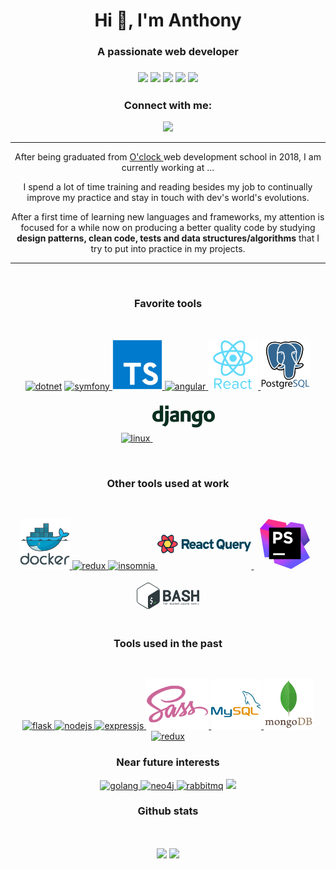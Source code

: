 <h1 align="center">Hi 👋, I'm Anthony</h1>
<h3 align="center">A passionate web developer</h3>

<h3 align="center">
<img src="https://img.shields.io/badge/-CSharp-purple?style=flat&logo=c%23"/>
<img src="https://img.shields.io/badge/-PHP-blue?style=flat&logo=php"/>

<img src="https://img.shields.io/badge/-Typescript-lightgrey?style=flat&logo=typescript"/>
<img src="https://img.shields.io/badge/-Javascript-orange?style=flat&logo=javascript">
<img src="https://img.shields.io/badge/-Python-green?style=flat&logo=python"/>
</h3>

<h3 align="center">Connect with me:</h3>
<p align="center">
<a href="https://linkedin.com/in/anthony-paulin"><img src="https://img.shields.io/badge/-LinkedIn-blue?logo=linkedin&style=for-the-badge"/></a>
</p>

---

<p align="center">
After being graduated from <a href="https://oclock.io" target="_blank" rel="noopener noreferrer"> O'clock </a> web development school in 2018, I am currently working at  ...</p>
<p align="center">
I spend a lot of time training and reading besides my job to continually improve my practice and stay in touch with dev's world's evolutions.
</p>
<p align="center">
After a first time of learning new languages and frameworks, my attention is focused for a while now on producing a better quality code by studying <strong>design patterns, clean code, tests and data structures/algorithms</strong> that I try to put into practice in my projects.

</p>

---

<br/>
<h3 align="center" id="tools"><b> Favorite tools</b></h3>
<br/>
<p align="center">
<a href="https://dotnet.microsoft.com/en-us/apps/aspnet" target="_blank" rel="noreferrer"> <img src="https://www.vectorlogo.zone/logos/dotnet/dotnet-official.svg" alt="dotnet" width="80" height="80"/></a>
<a href="https://symfony.com" target="_blank" rel="noreferrer"> <img src="https://symfony.com/logos/symfony_black_03.svg" alt="symfony" width="80" height="80"/> </a>  <a href="https://www.typescriptlang.org/" target="_blank" rel="noreferrer"> <img src="https://raw.githubusercontent.com/devicons/devicon/master/icons/typescript/typescript-original.svg" alt="typescript" width="80" height="80"/> </a>
  <a href="https://angular.dev/" target="_blank" rel="noreferrer"> <img src="https://www.vectorlogo.zone/logos/angular/angular-ar21.svg" alt="angular" width="80" height="80"/> </a>
  <a href="https://reactjs.org/" target="_blank" rel="noreferrer"> <img src="https://raw.githubusercontent.com/devicons/devicon/master/icons/react/react-original-wordmark.svg" alt="react" width="80" height="80"/> </a> <a href="https://www.postgresql.org" target="_blank" rel="noreferrer"> <img src="https://raw.githubusercontent.com/devicons/devicon/master/icons/postgresql/postgresql-original-wordmark.svg" alt="postgresql" width="80" height="80"/> </a> <a href="https://www.linux.org/" target="_blank" rel="noreferrer"> <img src="https://www.vectorlogo.zone/logos/linux/linux-ar21.svg" alt="linux" width="100" height="80"/> </a>
  <a href="" target="_blank" rel="noreferrer"> <svg xmlns="http://www.w3.org/2000/svg" width="100" height="80" viewBox="0 0 512 179"><path fill="#092E20" d="M386.892 41.423c12.001 0 23.093 1.271 36.548 3.998l-9.588 20.198c-7.455-1.455-.597-.195-6.23-.74v2.91l.362 11.816l.18 15.274c.182 3.817.182 7.636.365 11.454v7.637c0 24.001-2 35.273-8 44.545c-8.727 13.638-23.819 20.365-45.273 20.365c-10.91 0-20.363-1.636-30.183-5.455v-25.818h.002c9.82 5.09 19.637 7.453 30 7.453c18.363 0 26.182-7.453 26.182-25.273v-.545c-5.454 2.726-10.91 3.818-18.181 3.818c-24.546 0-40.185-16.182-40.185-41.818c0-31.821 23.093-49.82 64-49.82ZM132.91 43.24v64.909c0 22.365-1.637 33.091-6.545 42.365c-4.547 8.91-10.548 14.545-22.91 20.728l-26.001-12.364c12.364-5.818 18.363-10.907 22.181-18.729c4.001-8 5.275-17.273 5.275-41.636V43.241h28Zm333.998-2.364c28 0 45.092 17.638 45.092 46.183c0 29.275-17.817 47.638-46.183 47.638c-28.002 0-45.275-17.637-45.275-46c.002-29.458 17.821-47.82 46.366-47.82Zm-279.993.365c14.364 0 23.818 3.817 28 11.272c2.363 4.182 3.09 9.636 3.09 21.274v56.908c-12.547 1.818-28.364 3.092-40 3.092c-23.454 0-34.002-8.185-34.002-26.365c0-19.638 14-28.728 48.366-31.638v-6.182c0-5.09-2.545-6.907-9.637-6.907c-10.363 0-22 2.908-32.91 8.546V49.604c12.366-5.816 24.183-8.362 37.093-8.362ZM88.365 0v129.607c-14.363 2.727-24.91 3.818-36.363 3.818C17.818 133.425 0 117.97 0 88.333c0-28.546 18.91-47.09 48.183-47.09c4.545 0 8 .362 12.182 1.453V0h28Zm187.278 41.242c14.364 0 24.728 3.272 30.912 9.636c5.818 5.999 7.635 12.544 7.635 26.546v54.909h-28.001V78.515c0-10.727-3.636-14.729-13.636-14.729c-3.818 0-7.272.364-12.91 2v66.547h-28V47.604c16.545-4.363 30.181-6.362 44-6.362Zm-82.001 52.909c-18.547 1.818-24.547 4.728-24.547 12c0 5.454 3.456 8 11.092 8c4.182 0 8-.363 13.455-1.272V94.151Zm272.904-30.728c-11.093 0-17.459 8.91-17.459 24.363c.002 15.456 6.366 24.365 17.273 24.365c10.73 0 17.094-8.91 17.094-24.365c0-15.272-6.183-24.363-16.908-24.363Zm-415.635.363c-14.182 0-22.365 8.728-22.365 24c0 14.91 7.82 23.092 22.183 23.092c3.09 0 5.636-.182 9.636-.726V65.24c-3.273-1.09-6-1.454-9.454-1.454Zm310.71 4.18c-6.725 3.82-10.182 10.73-10.182 20.547c0 14.002 6.911 22.001 19.274 22.001c3.818 0 6.91-.728 10.545-1.818v-9.635c0-3.273-.18-6.911-.18-10.728l-.181-12.909l-.183-9.273v-2.183h-2.91c-5.453-.182-11.817 1.272-16.182 3.999ZM132.91.15v28.728h-28V.149h28Z"/></svg> </a>

</p>
<br/>
<h3 align="center"><b>Other tools used at work</b></h3>
<br/>
<p align="center">
 <a href="https://www.docker.com/" target="_blank" rel="noreferrer"> <img src="https://raw.githubusercontent.com/devicons/devicon/master/icons/docker/docker-original-wordmark.svg" alt="docker" width="80" height="80"/> </a> 
 </a>
 <a href="https://redux.js.org" target="_blank" rel="noreferrer"> <img src="https://raw.githubusercontent.com/prplx/svg-logos/5585531d45d294869c4eaab4d7cf2e9c167710a9/svg/redux.svg" alt="redux" width="80" height="80"/> </a>
<a href="https://insomnia.rest/" target="_blank" rel="noreferrer"> <img src="https://raw.githubusercontent.com/get-icon/geticon/master/icons/insomnia.svg" alt="insomnia" width="60" height="80"/> </a>
<a href="https://tanstack.com/query/latest" target="_blank" rel="noopener noreferrer"> <svg xmlns="http://www.w3.org/2000/svg" width="150" height="80" viewBox="0 0 512 100"><path fill="#00435B" d="m68.848 62.096l-2.14 3.716a3.612 3.612 0 0 1-3.13 1.809H47.184a3.612 3.612 0 0 1-3.13-1.81l-2.14-3.715h26.934Zm5.99-10.403l-3.773 6.552H39.697l-3.774-6.552H74.84Zm-3.634-10.172l3.64 6.322H35.918l3.641-6.322h31.646Zm-7.626-9.617c1.291 0 2.485.69 3.13 1.81l2.278 3.956h-27.21l2.278-3.956a3.612 3.612 0 0 1 3.13-1.81h16.394Z"/><path fill="#002B3B" d="M23.325 30.18c-1.816-8.806-2.206-15.56-1.032-20.464c.698-2.917 1.975-5.296 3.916-7.013C28.258.891 30.849.001 33.759.001c4.802 0 9.85 2.19 15.245 6.35c2.2 1.697 4.484 3.742 6.856 6.137c.188-.243.402-.473.64-.685C63.204 5.828 68.85 2.115 73.678.684c2.87-.851 5.566-.932 8.02-.106c2.592.872 4.656 2.674 6.113 5.199c2.404 4.167 3.038 9.642 2.142 16.402c-.366 2.756-.99 5.757-1.873 9.01c.333.04.667.113.997.223c8.508 2.82 14.532 5.851 18.18 9.316c2.17 2.061 3.587 4.356 4.099 6.897c.54 2.681.013 5.37-1.442 7.894c-2.399 4.16-6.81 7.442-13.096 10.041c-2.524 1.044-5.38 1.989-8.57 2.839c.146.329.259.678.334 1.044c1.816 8.806 2.206 15.56 1.032 20.464c-.698 2.917-1.974 5.296-3.915 7.013c-2.049 1.812-4.64 2.702-7.55 2.702c-4.802 0-9.85-2.19-15.245-6.35c-2.224-1.715-4.533-3.786-6.932-6.213c-.246.386-.55.745-.908 1.064c-6.705 5.975-12.35 9.688-17.18 11.12c-2.87.85-5.566.932-8.02.106c-2.591-.872-4.656-2.675-6.113-5.2c-2.403-4.166-3.037-9.641-2.141-16.401c.378-2.856 1.035-5.975 1.969-9.364a5.113 5.113 0 0 1-1.094-.234c-8.508-2.82-14.532-5.85-18.179-9.316c-2.17-2.061-3.587-4.356-4.1-6.897c-.54-2.681-.013-5.37 1.442-7.894c2.4-4.16 6.811-7.442 13.097-10.04c2.598-1.076 5.55-2.046 8.855-2.916a5.147 5.147 0 0 1-.276-.907Z"/><path fill="#FF4154" d="M82.648 70.309a1.605 1.605 0 0 1 1.845 1.224l.01.05l.09.467c2.925 15.374.865 23.06-6.179 23.06c-6.891 0-15.664-6.558-26.319-19.677a1.606 1.606 0 0 1 1.21-2.616h.05l.562.003c4.483.024 8.841-.132 13.075-.469c4.998-.398 10.216-1.078 15.656-2.042ZM34.274 58.688l.027.045l.281.492a156.013 156.013 0 0 0 7.052 11.168c2.88 4.149 6.117 8.349 9.714 12.6a1.605 1.605 0 0 1-.135 2.215l-.04.037l-.363.311c-11.9 10.196-19.634 12.232-23.203 6.107c-3.494-5.996-2.227-16.898 3.8-32.706a1.605 1.605 0 0 1 2.867-.27Zm54.413-22.685l.048.016l.448.154c14.689 5.11 20.27 10.725 16.742 16.846c-3.45 5.986-13.48 10.345-30.088 13.076a1.605 1.605 0 0 1-1.644-2.398a156.706 156.706 0 0 0 6.427-12.079c2.162-4.543 4.19-9.42 6.086-14.63a1.605 1.605 0 0 1 1.932-1l.049.015ZM36.802 33.43c.764.45 1.02 1.433.57 2.197a156.706 156.706 0 0 0-6.427 12.08c-2.162 4.543-4.191 9.42-6.087 14.63a1.605 1.605 0 0 1-1.98.985l-.049-.016l-.448-.155C7.693 58.041 2.112 52.427 5.64 46.306C9.09 40.319 19.119 35.96 35.728 33.23c.37-.06.75.01 1.074.2ZM83.958 8.264c3.493 5.996 2.227 16.897-3.8 32.705a1.605 1.605 0 0 1-2.867.27l-.027-.046l-.282-.491a156.013 156.013 0 0 0-7.051-11.168c-2.88-4.15-6.118-8.35-9.714-12.601a1.605 1.605 0 0 1 .134-2.215l.041-.036l.362-.312C72.654 4.174 80.39 2.14 83.958 8.264ZM33.752 4.615c6.892 0 15.665 6.56 26.32 19.677a1.606 1.606 0 0 1-1.211 2.617h-.05l-.561-.003c-4.483-.025-8.842.132-13.076.469c-4.997.397-10.216 1.078-15.656 2.042a1.605 1.605 0 0 1-1.845-1.224l-.01-.05l-.09-.468c-2.925-15.373-.865-23.06 6.18-23.06Z"/><path fill="#FFD94C" d="M48.502 32.105h13.761a5.618 5.618 0 0 1 4.873 2.822l6.91 12.04a5.618 5.618 0 0 1 0 5.592l-6.91 12.04a5.618 5.618 0 0 1-4.873 2.821h-13.76a5.618 5.618 0 0 1-4.874-2.821l-6.909-12.04a5.618 5.618 0 0 1 0-5.593l6.91-12.04a5.618 5.618 0 0 1 4.872-2.821Zm11.664 3.634a5.618 5.618 0 0 1 4.874 2.824l4.818 8.406a5.618 5.618 0 0 1 0 5.588l-4.818 8.405a5.618 5.618 0 0 1-4.874 2.825H50.6a5.618 5.618 0 0 1-4.875-2.825l-4.818-8.405a5.618 5.618 0 0 1 0-5.588l4.818-8.406A5.618 5.618 0 0 1 50.6 35.74h9.566Zm-2.26 3.974H52.86a5.618 5.618 0 0 0-4.871 2.82l-2.546 4.43a5.618 5.618 0 0 0 0 5.599l2.546 4.43a5.618 5.618 0 0 0 4.871 2.82h5.045a5.618 5.618 0 0 0 4.872-2.82l2.546-4.43a5.618 5.618 0 0 0 0-5.598l-2.546-4.432a5.618 5.618 0 0 0-4.872-2.819Zm-2.177 3.804a5.618 5.618 0 0 1 4.869 2.816l.361.627a5.618 5.618 0 0 1 0 5.605l-.361.627a5.618 5.618 0 0 1-4.87 2.816h-.691a5.618 5.618 0 0 1-4.87-2.816l-.36-.627a5.618 5.618 0 0 1 0-5.605l.36-.627a5.618 5.618 0 0 1 4.87-2.816h.692Zm-.345 3.747a2.5 2.5 0 0 0-2.167 3.748a2.5 2.5 0 0 0 4.33-2.498a2.5 2.5 0 0 0-2.163-1.25Zm-20.269 2.499h4.498"/><path fill="#00435B" d="M143.932 76.048V57.661h10.05l9.454 18.387h12.655l-9.752-20.1c2.928-1.19 5.236-3.25 6.923-6.178c1.688-2.928 2.531-5.93 2.531-9.008c0-4.962-1.402-9.007-4.206-12.134c-2.804-3.126-7.332-4.69-13.586-4.69h-25.385v52.11h11.316Zm14.218-29.107h-14.218V34.658h14.218c2.085 0 3.586.583 4.504 1.75c.918 1.166 1.377 2.617 1.377 4.354c0 4.12-1.96 6.18-5.88 6.18Zm34.879 30c6.055 0 10.993-2.307 14.814-6.922l-6.253-6.254c-2.233 2.68-5.087 4.02-8.561 4.02c-2.134 0-3.896-.583-5.285-1.75c-1.39-1.165-2.135-2.94-2.234-5.322h24.343c.199-1.29.298-3.151.298-5.583c0-5.856-1.588-10.323-4.764-13.4c-3.177-3.077-7.296-4.615-12.358-4.615c-5.558 0-9.963 1.786-13.214 5.36c-3.25 3.573-4.876 8.412-4.876 14.516c0 6.253 1.613 11.142 4.84 14.665c3.225 3.524 7.642 5.286 13.25 5.286Zm6.774-24.342h-14.218c.248-1.985.992-3.536 2.233-4.653c1.24-1.116 2.829-1.675 4.764-1.675c4.268 0 6.675 2.11 7.221 6.328Zm25.723 24.343c4.02 0 7.17-1.24 9.454-3.722v2.828h10.72V52.003c0-9.925-5.385-14.888-16.154-14.888c-6.204 0-11.638 1.588-16.304 4.764l3.35 8.263c4.02-2.68 8.09-4.02 12.21-4.02c1.935 0 3.448.46 4.54 1.377c1.092.919 1.638 2.246 1.638 3.983v2.085c-1.985-.894-4.764-1.34-8.338-1.34c-4.119 0-7.717 1.054-10.794 3.163c-3.077 2.11-4.616 5.125-4.616 9.045c0 4.02 1.328 7.11 3.983 9.269c2.655 2.158 6.092 3.238 10.31 3.238Zm2.084-9.082c-3.871 0-5.807-1.117-5.807-3.35c0-2.432 2.234-3.648 6.7-3.648c2.333 0 4.492.298 6.477.893v3.425c-2.233 1.786-4.69 2.68-7.37 2.68Zm38.824 9.082c8.636 0 14.219-4.293 16.75-12.879l-10.348-2.978c-1.141 3.673-3.275 5.51-6.402 5.51c-1.985 0-3.623-.882-4.913-2.644c-1.29-1.761-1.936-4.057-1.936-6.886c0-2.828.658-5.136 1.973-6.923c1.315-1.786 2.99-2.68 5.025-2.68c2.928 0 5.013 1.638 6.253 4.914l10.274-3.35c-2.482-7.941-8.04-11.911-16.676-11.911c-5.36 0-9.665 1.799-12.916 5.397c-3.25 3.598-4.876 8.45-4.876 14.553c0 6.204 1.613 11.068 4.84 14.591c3.225 3.524 7.543 5.286 12.952 5.286Zm31.678 0c3.424 0 6.303-.57 8.635-1.712l1.191-9.082c-2.183.992-4.367 1.488-6.55 1.488c-.596 0-1.105-.186-1.527-.558c-.421-.372-.632-.906-.632-1.6V47.462h8.263v-9.454h-8.263V22.3l-10.72 5.137v10.571h-5.211v9.454h5.21V66.52c0 6.948 3.202 10.422 9.604 10.422Zm59.038 5.136l8.337-5.36l-4.02-5.88c4.914-5.112 7.37-12.06 7.37-20.845c0-3.374-.434-6.6-1.303-9.677a30.987 30.987 0 0 0-3.908-8.598c-1.737-2.656-4.144-4.765-7.22-6.328c-3.078-1.563-6.626-2.345-10.646-2.345c-3.276 0-6.241.521-8.896 1.563c-2.655 1.042-4.851 2.444-6.588 4.206c-1.737 1.762-3.189 3.81-4.355 6.142a29.68 29.68 0 0 0-2.531 7.258a38.12 38.12 0 0 0-.782 7.78c0 2.68.26 5.272.782 7.779a29.68 29.68 0 0 0 2.53 7.258c1.167 2.332 2.619 4.38 4.356 6.141c1.737 1.762 3.933 3.164 6.588 4.206c2.655 1.043 5.62 1.564 8.896 1.564a26.96 26.96 0 0 0 7.22-.968l4.17 6.104Zm-11.39-16.08c-2.035 0-3.822-.483-5.36-1.451a9.935 9.935 0 0 1-3.573-3.871a20.59 20.59 0 0 1-1.861-5.1a25.667 25.667 0 0 1-.596-5.583c0-2.58.323-5.025.968-7.332c.645-2.308 1.873-4.343 3.685-6.105c1.811-1.761 4.057-2.642 6.737-2.642c2.68 0 4.913.856 6.7 2.568c1.786 1.712 3.002 3.722 3.647 6.03c.646 2.308.968 4.801.968 7.481c0 4.368-.794 7.891-2.382 10.571l-4.169-6.253l-8.412 5.434l4.243 6.18h-.372l-.223.074Zm39.42 10.944c4.565 0 8.04-1.464 10.422-4.392v3.498h10.794v-38.04h-10.794v19.95c0 2.929-.534 5.088-1.6 6.477c-1.068 1.39-2.743 2.085-5.026 2.085s-3.87-.695-4.764-2.085c-.893-1.39-1.34-3.598-1.34-6.625V38.008h-10.794v24.715c0 2.58.41 4.839 1.228 6.774c.819 1.936 1.898 3.425 3.238 4.467c1.34 1.042 2.73 1.8 4.169 2.27c1.44.472 2.928.708 4.467.708Zm42.993 0c6.054 0 10.992-2.308 14.814-6.923l-6.253-6.254c-2.234 2.68-5.087 4.02-8.561 4.02c-2.134 0-3.896-.583-5.286-1.75c-1.39-1.165-2.134-2.94-2.233-5.322h24.343c.198-1.29.298-3.151.298-5.583c0-5.856-1.588-10.323-4.765-13.4c-3.176-3.077-7.295-4.615-12.357-4.615c-5.559 0-9.963 1.786-13.214 5.36c-3.25 3.573-4.876 8.412-4.876 14.516c0 6.253 1.613 11.142 4.839 14.665c3.226 3.524 7.643 5.286 13.25 5.286Zm6.774-24.343h-14.219c.249-1.985.993-3.536 2.234-4.653c1.24-1.116 2.829-1.675 4.764-1.675c4.268 0 6.675 2.11 7.221 6.328Zm24.457 23.45V55.427c0-5.261 2.183-7.891 6.55-7.891c2.433 0 4.69.868 6.775 2.605l1.415-9.826c-2.035-2.134-4.542-3.201-7.52-3.201c-1.736 0-3.25.471-4.54 1.414s-2.184 1.91-2.68 2.903v-3.424h-10.795v38.04h10.795ZM491.75 90.49L512 38.008h-11.092l-7.668 20.323c-.546 1.489-.943 2.68-1.19 3.573c-.249-.893-.646-2.084-1.192-3.573l-7.742-20.323H471.95l14.367 37.594l-5.732 14.888h11.166Z"/></svg> </a>
<a><svg xmlns="http://www.w3.org/2000/svg" width="100" height="80" viewBox="0 0 256 256"><defs><linearGradient id="logosPhpstorm0" x1="40.196%" x2="55.577%" y1="64.058%" y2="47.965%"><stop offset="0%" stop-color="#AF1DF5"/><stop offset="21%" stop-color="#BC20E4"/><stop offset="63%" stop-color="#DD29B8"/><stop offset="100%" stop-color="#FF318C"/></linearGradient><linearGradient id="logosPhpstorm1" x1="42.885%" x2="63.378%" y1="78.603%" y2="-4.057%"><stop offset="2%" stop-color="#6B57FF"/><stop offset="42%" stop-color="#B74AF7"/><stop offset="75%" stop-color="#FF318C"/></linearGradient><linearGradient id="logosPhpstorm2" x1="73.258%" x2="32.049%" y1="102.209%" y2="-3.688%"><stop offset="0%" stop-color="#293896"/><stop offset="8%" stop-color="#3B3AA2"/><stop offset="29%" stop-color="#6740C0"/><stop offset="49%" stop-color="#8A44D8"/><stop offset="68%" stop-color="#A347E9"/><stop offset="86%" stop-color="#B249F3"/><stop offset="100%" stop-color="#B74AF7"/></linearGradient><linearGradient id="logosPhpstorm3" x1="62.87%" x2="39.747%" y1="72.446%" y2="45.568%"><stop offset="2%" stop-color="#6B57FF"/><stop offset="78%" stop-color="#B74AF7"/></linearGradient></defs><path fill="url(#logosPhpstorm0)" d="M141.307 45.013L132.773 19.2L43.68 0L0 49.413l48 24.56v-28.96z"/><path fill="url(#logosPhpstorm1)" d="m48 61.813l-48-12.4l24.4 146.56l23.52-.186z"/><path fill="url(#logosPhpstorm2)" d="M208 45.013h-83.493L158.053 15.2l64.64 12L256 109.973l-47.973 47.654z"/><path fill="url(#logosPhpstorm3)" d="M208.053 108.88L208 205.013H70.56l3.547 20.907L160.4 256l95.6-57.227z"/><path d="M47 43.771h162v162H47z"/><path fill="#FFF" d="M67.947 175.093h60v10h-60v-10Zm52.32-58.133l7.813-9.6a27.573 27.573 0 0 0 17.973 7.307c5.334 0 8.694-2.16 8.694-5.68v-.16c0-1.364-.343-2.46-1.422-3.451l-.242-.211a7.3 7.3 0 0 0-.557-.414l-.315-.204a11.058 11.058 0 0 0-.522-.302l-.382-.2a15.25 15.25 0 0 0-.201-.1l-.425-.198a20.305 20.305 0 0 0-.454-.198l-.484-.199a27.087 27.087 0 0 0-.254-.1l-.531-.198a34.56 34.56 0 0 0-.278-.1l-.58-.201l-.303-.101l-.63-.203l-.667-.205l-.702-.208c-.12-.035-.242-.07-.365-.104l-.758-.212l-.795-.215l-2.44-.633l-.766-.205l-1.126-.31l-.368-.105l-.728-.212l-.714-.215a67.125 67.125 0 0 1-.351-.11l-.694-.222l-.68-.226a50.843 50.843 0 0 1-.334-.116l-.658-.235l-.643-.24a23.119 23.119 0 0 1-.316-.124l-.622-.251l-.606-.259c-6.286-2.757-10.049-6.826-10.165-14.88l-.002-.573c0-10.792 8.59-17.981 20.68-18.131l.386-.003a34.667 34.667 0 0 1 22.347 7.654l-6.88 9.973a28.107 28.107 0 0 0-15.653-5.92c-5.067 0-7.734 2.32-7.734 5.333v.187c0 2.23.852 3.644 3.457 4.932l.414.197c.143.066.29.131.443.196l.472.195l.502.195l.533.195l.563.196l.596.198l.629.199l.662.202l1.057.308l1.137.318l1.219.328l1.303.341c.287.075.572.151.853.228l.836.232c.275.078.548.157.817.237l.8.242c.131.04.262.082.392.123l.772.25l.754.256c.372.13.737.262 1.096.397l.707.273c7.675 3.042 11.938 7.422 12.063 15.448l.003.554c0 11.947-9.12 18.667-22.106 18.667a38.27 38.27 0 0 1-25.52-9.627ZM68 65.333h24.533c14.15 0 22.786 8.312 22.958 20.354l.002.526c0 13.867-10.8 21.067-24.24 21.067h-9.92v17.973H68v-59.92Zm23.627 30.214c6.586 0 10.453-3.92 10.453-9.067v-.16c0-5.92-4.107-9.093-10.667-9.093h-10.08v18.32h10.294Z"/></svg></a>
<svg xmlns="http://www.w3.org/2000/svg" width="100" height="80" viewBox="0 0 512 217"><path fill="#FFF" d="M175.374 43.99L107.371 3.615a25.614 25.614 0 0 0-26.24 0L13.114 43.99A27.126 27.126 0 0 0 0 67.357v80.735a27.126 27.126 0 0 0 13.114 23.353l68.003 40.361a25.627 25.627 0 0 0 26.24 0l68.004-40.36a27.126 27.126 0 0 0 13.127-23.368V67.357a27.126 27.126 0 0 0-13.114-23.367Z"/><path fill="#2F3A3E" d="M175.374 43.99L107.371 3.615a25.614 25.614 0 0 0-26.24 0L13.114 43.99A27.126 27.126 0 0 0 0 67.357v80.735a27.126 27.126 0 0 0 13.114 23.353l68.003 40.361a25.627 25.627 0 0 0 26.24 0l68.004-40.36a27.126 27.126 0 0 0 13.127-23.368V67.357a27.126 27.126 0 0 0-13.114-23.367ZM83.5 207.68l-68.003-40.36a22.387 22.387 0 0 1-10.785-19.228V67.357a22.373 22.373 0 0 1 10.785-19.228L83.5 7.755a20.97 20.97 0 0 1 21.488 0l67.949 40.374A22.237 22.237 0 0 1 183.38 63.68c-2.26-4.807-7.34-6.128-13.263-2.723l-64.286 39.816c-8.02 4.67-13.93 9.94-13.944 19.608v79.279c0 5.787 2.329 9.532 5.924 10.635c-1.177.215-2.371.33-3.568.34A21.066 21.066 0 0 1 83.5 207.68Z"/><path fill="#3AB14A" d="m157.55 155.895l-16.94 10.13a1.24 1.24 0 0 0-.776 1.104v4.452c0 .545.368.763.817.504l17.198-10.458c.421-.315.623-.846.518-1.361v-3.909c-.014-.503-.409-.721-.817-.462Z"/><path fill="#FFF" d="M121.492 118.597c.544-.272.994 0 1.007.777l.055 5.91a10.894 10.894 0 0 1 6.509-.79c.422.109.599.68.436 1.361l-1.294 5.188c-.098.392-.3.75-.586 1.035c-.1.1-.215.182-.34.245a.776.776 0 0 1-.504.082a8.633 8.633 0 0 0-6.277 1.008a7.884 7.884 0 0 0-4.644 6.985c0 2.724 1.362 3.473 6.114 3.554c6.278.11 9.001 2.846 9.07 9.178a22.509 22.509 0 0 1-8.334 16.98l.109 5.802a2.124 2.124 0 0 1-.994 1.77l-3.432 1.974c-.545.273-.994 0-1.008-.762v-5.706c-2.94 1.226-5.923 1.512-7.83.75c-.353-.137-.517-.668-.367-1.28l1.24-5.243a2.18 2.18 0 0 1 .612-1.09c.097-.093.207-.17.327-.231a.68.68 0 0 1 .558 0a9.532 9.532 0 0 0 7.203-.913a9.423 9.423 0 0 0 5.325-8.17c0-2.941-1.62-4.167-5.447-4.194c-4.943 0-9.532-.953-9.627-8.17a21.106 21.106 0 0 1 7.98-16.15l-.246-5.937a2.11 2.11 0 0 1 .994-1.797l3.39-2.166Z"/><path fill="#2F3A3E" d="M390.646 61.352a40.415 40.415 0 0 1 24.442.34a35.908 35.908 0 0 1 10.894 5.869a29.63 29.63 0 0 1 7.707 9.273a27.003 27.003 0 0 1 3.078 12.255a3.186 3.186 0 0 1-.98 2.356a3.527 3.527 0 0 1-2.452.98h-11.942a3.39 3.39 0 0 1-3.418-2.859a20.262 20.262 0 0 0-1.675-5.923a13.78 13.78 0 0 0-3.09-4.276a13.617 13.617 0 0 0-4.535-2.724a19.908 19.908 0 0 0-11.724-.245a14.42 14.42 0 0 0-4.562 2.152a10.267 10.267 0 0 0-3.01 3.363a9.083 9.083 0 0 0-1.075 4.562a7.421 7.421 0 0 0 1.361 4.466a13.753 13.753 0 0 0 3.977 3.527a30.352 30.352 0 0 0 5.8 2.724a153.55 153.55 0 0 0 6.414 2.042a114.17 114.17 0 0 1 7.095 2.383a62.788 62.788 0 0 1 7.067 3.146a46.066 46.066 0 0 1 6.454 4.085a29.454 29.454 0 0 1 5.447 5.365a24.647 24.647 0 0 1 3.8 6.686a23.843 23.843 0 0 1 1.36 8.17a22.032 22.032 0 0 1-3.213 11.901a27.384 27.384 0 0 1-8.047 8.266a36.357 36.357 0 0 1-10.894 4.834a45.917 45.917 0 0 1-11.874 1.58a44.323 44.323 0 0 1-13.004-1.948a38.59 38.59 0 0 1-11.507-5.692a30.938 30.938 0 0 1-8.415-9.232a25.872 25.872 0 0 1-3.527-12.61a3.187 3.187 0 0 1 .967-2.369a3.527 3.527 0 0 1 2.465-.994h11.887a3.39 3.39 0 0 1 3.418 2.846a17.253 17.253 0 0 0 1.947 6.087a14.557 14.557 0 0 0 3.69 4.344a15.918 15.918 0 0 0 5.243 2.723a24.729 24.729 0 0 0 12.678.245a15.129 15.129 0 0 0 4.78-2.029a10.744 10.744 0 0 0 3.226-3.295a8.252 8.252 0 0 0 1.144-4.507a8.388 8.388 0 0 0-1.361-4.943a13.263 13.263 0 0 0-4.017-3.759a29.63 29.63 0 0 0-5.924-2.805c-2.36-.826-4.63-1.57-6.808-2.233c-3.364-.98-6.74-2.26-10.172-3.704a46.992 46.992 0 0 1-9.845-5.555a29.821 29.821 0 0 1-7.585-8.157a21.188 21.188 0 0 1-3.091-11.452a22.59 22.59 0 0 1 3.05-11.642a27.915 27.915 0 0 1 7.735-8.47a35.023 35.023 0 0 1 10.62-5.147Zm-60.95-.437a3.42 3.42 0 0 1 3.282 2.275l28.963 87.026a3.146 3.146 0 0 1-.504 2.928a3.502 3.502 0 0 1-2.723 1.362h-11.56a3.419 3.419 0 0 1-3.296-2.315l-6.482-20.222h-25.464l-6.604 20.235a3.433 3.433 0 0 1-3.282 2.302h-11.629a3.502 3.502 0 0 1-2.723-1.362a3.132 3.132 0 0 1-.49-2.928l29.549-87.04a3.433 3.433 0 0 1 3.268-2.26Zm130.131.001a3.364 3.364 0 0 1 3.261 3.268v34.151h30.652V64.184a3.363 3.363 0 0 1 3.445-3.268h11.187a3.364 3.364 0 0 1 3.261 3.268v87.04a3.363 3.363 0 0 1-3.445 3.268h-11.187a3.364 3.364 0 0 1-3.26-3.268v-36.957h-30.653v36.957a3.363 3.363 0 0 1-3.445 3.268h-11.078a3.364 3.364 0 0 1-3.26-3.268v-87.04a3.363 3.363 0 0 1 3.445-3.268Zm-213.767-.014c4.026.038 8.034.545 11.942 1.512a34.11 34.11 0 0 1 10.717 4.643a24.742 24.742 0 0 1 7.775 8.28a23.367 23.367 0 0 1 2.874 12.064a20.534 20.534 0 0 1-4.957 13.304a24.143 24.143 0 0 1-4.93 4.357l.872.518a24.797 24.797 0 0 1 6.073 5.27a23.585 23.585 0 0 1 4.017 6.944a24.102 24.102 0 0 1 1.362 8.306a25 25 0 0 1-2.832 12.256a26.934 26.934 0 0 1-7.667 8.878a35.01 35.01 0 0 1-10.784 5.352a43.997 43.997 0 0 1-12.365 1.892h-29.515a3.364 3.364 0 0 1-3.26-3.268V64.17a3.363 3.363 0 0 1 3.444-3.268Zm2.914 52.889h-14.978v24.783h14.46a19.064 19.064 0 0 0 5.76-.98a15.946 15.946 0 0 0 4.753-2.52a11.18 11.18 0 0 0 3.091-3.758a10.989 10.989 0 0 0 1.13-5.08c.076-1.8-.265-3.594-.994-5.242a10.812 10.812 0 0 0-2.873-3.745a13.617 13.617 0 0 0-4.466-2.45a20.534 20.534 0 0 0-5.883-1.008Zm75.874-21.379l-7.57 23.34h14.978l-7.408-23.34Zm-78.488-15.51h-12.405V98.05h12.773a20.426 20.426 0 0 0 5.446-.844a14.979 14.979 0 0 0 4.535-2.179a10.69 10.69 0 0 0 3.036-3.322a8.443 8.443 0 0 0 1.035-4.398a9.273 9.273 0 0 0-1.062-4.644a9.014 9.014 0 0 0-2.9-3.09a14.339 14.339 0 0 0-4.603-1.935a27.234 27.234 0 0 0-5.855-.735Zm46.134 92.514c.422.554.736 1.182.926 1.852a7.78 7.78 0 0 1 .313 2.192l-.013 1.648c0 .742-.105 1.48-.313 2.192a5.665 5.665 0 0 1-.913 1.852a4.494 4.494 0 0 1-1.525 1.28a4.616 4.616 0 0 1-2.151.477a4.344 4.344 0 0 1-3.622-1.757a5.692 5.692 0 0 1-.9-1.852a7.803 7.803 0 0 1-.299-2.192v-1.648c0-.497.045-.994.136-1.484c.084-.466.217-.923.395-1.361c.175-.42.4-.818.668-1.185c.257-.36.57-.677.926-.94a4.33 4.33 0 0 1 1.211-.613a4.79 4.79 0 0 1 1.485-.217a4.453 4.453 0 0 1 3.676 1.756Zm160.26-1.743a5.736 5.736 0 0 1 1.824.286a4.78 4.78 0 0 1 1.484.804c.418.338.762.76 1.008 1.239c.25.494.38 1.04.38 1.593h-2.232a2.955 2.955 0 0 0-.218-.885c-.113-.264-.28-.5-.49-.695a2.138 2.138 0 0 0-.763-.449a3.077 3.077 0 0 0-1.035-.163a3.363 3.363 0 0 0-.926.122c-.266.076-.515.2-.735.368a1.73 1.73 0 0 0-.49.572a1.62 1.62 0 0 0-.177.762c0 .278.086.549.245.776c.17.234.382.433.626.586c.282.179.584.325.899.436c.336.118.69.227 1.062.327c.554.154 1.096.35 1.62.585c.49.218.949.502 1.362.844c.379.314.693.698.926 1.13c.236.46.353.97.34 1.485c.011.529-.12 1.05-.38 1.511c-.255.44-.604.816-1.022 1.103a4.793 4.793 0 0 1-1.484.667a6.813 6.813 0 0 1-1.77.232a6.682 6.682 0 0 1-1.24-.109a5.828 5.828 0 0 1-1.17-.34a5.202 5.202 0 0 1-1.05-.572a4.153 4.153 0 0 1-.843-.79a3.54 3.54 0 0 1-.777-2.22h2.247c.023.355.116.702.273 1.022c.143.282.347.529.599.721a2.6 2.6 0 0 0 .871.436c.359.102.73.153 1.103.15c.317.003.632-.033.94-.11c.272-.067.53-.182.762-.34c.213-.144.39-.335.518-.558a1.51 1.51 0 0 0 .163-.79a1.593 1.593 0 0 0-.204-.803a1.988 1.988 0 0 0-.572-.613a3.935 3.935 0 0 0-.872-.463a9.807 9.807 0 0 0-1.103-.367a12.964 12.964 0 0 1-1.58-.545a6.182 6.182 0 0 1-1.36-.803a3.963 3.963 0 0 1-.995-1.103a2.805 2.805 0 0 1-.381-1.471a2.955 2.955 0 0 1 .381-1.498c.253-.44.596-.82 1.008-1.117a4.793 4.793 0 0 1 1.47-.708a6.2 6.2 0 0 1 1.757-.245Zm-68.4-.027a6.019 6.019 0 0 1 1.88.272c.5.173.963.441 1.362.79c.399.351.72.783.94 1.267a5.08 5.08 0 0 1 .435 1.66h-2.192a4.003 4.003 0 0 0-.26-.939a2.165 2.165 0 0 0-.476-.708a2.002 2.002 0 0 0-.721-.45a2.9 2.9 0 0 0-1.008-.149a2.16 2.16 0 0 0-1.212.327a2.723 2.723 0 0 0-.844.899c-.24.422-.405.883-.49 1.361a7.748 7.748 0 0 0-.164 1.553v1.606c.006.518.065 1.034.177 1.54c.09.48.265.942.518 1.36c.224.367.532.675.898.9a2.56 2.56 0 0 0 1.362.34h.654c.216-.024.43-.065.64-.123a2.9 2.9 0 0 0 .558-.231c.157-.086.296-.201.408-.34v-2.574h-2.45v-1.648h4.643l.068 4.753c-.239.27-.509.513-.804.721a5.3 5.3 0 0 1-1.048.572a6.604 6.604 0 0 1-1.253.368a7.449 7.449 0 0 1-1.443.136a4.93 4.93 0 0 1-2.165-.45a4.603 4.603 0 0 1-1.594-1.239a5.515 5.515 0 0 1-.994-1.851a7.64 7.64 0 0 1-.354-2.288v-1.593a7.544 7.544 0 0 1 .34-2.288a5.66 5.66 0 0 1 .968-1.852a4.507 4.507 0 0 1 3.622-1.702Zm-84.139.136v8.633c.004.37.059.736.164 1.09c.085.31.228.6.422.858c.185.237.422.428.694.558c.303.14.633.21.967.204a2.33 2.33 0 0 0 .994-.204c.28-.127.528-.319.722-.558c.2-.255.348-.547.435-.858c.104-.354.159-.72.164-1.09v-8.633l2.206.055v8.633c0 .62-.115 1.234-.34 1.81a4.1 4.1 0 0 1-.913 1.363c-.387.39-.85.695-1.362.898a5.188 5.188 0 0 1-1.865.314a4.997 4.997 0 0 1-1.825-.314a3.963 3.963 0 0 1-2.315-2.301a4.984 4.984 0 0 1-.34-1.825v-8.633h2.192Zm184.061.082v1.756h-6.468v3.636h5.597v1.689h-5.583v4.085h6.523v1.73h-8.77v-12.896h8.701Zm-231.83 0v1.756h-6.467v3.636h5.583v1.689h-5.583v4.085h6.522v1.73h-8.756v-12.896h8.702Zm95.456 0v1.756h-6.468v3.636h5.583v1.689h-5.583v4.085h6.522v1.73h-8.755v-12.896h8.701Zm-72.688-.041a8.17 8.17 0 0 1 1.825.218c.528.119 1.03.331 1.484.626c.42.275.767.65 1.008 1.09c.253.482.375 1.022.354 1.566a2.546 2.546 0 0 1-.558 1.634a3.54 3.54 0 0 1-1.485 1.048c.357.093.696.24 1.008.436a2.8 2.8 0 0 1 .735.667a2.982 2.982 0 0 1 .627 1.866a3.527 3.527 0 0 1-.354 1.62a3.309 3.309 0 0 1-.98 1.171a4.52 4.52 0 0 1-1.485.708a6.931 6.931 0 0 1-1.852.259l-4.657-.014v-12.895h4.33Zm123.86.014l4.317 12.895h-2.3l-.9-2.996h-4.235l-.925 2.996h-2.315l4.398-12.895h1.96Zm16.545 0v1.756h-2.927v9.382h2.927v1.757h-8.06v-1.757h2.872v-9.382h-2.873v-1.756h8.061Zm-43.874 0l4.317 12.895h-2.301l-.845-2.996h-4.234l-.926 2.996h-2.315l4.398-12.895h1.906Zm133.447-.014v11.166h6.468v1.73h-8.701v-12.896h2.233Zm-13.617 0v11.166h6.468v1.73h-8.701v-12.896h2.233Zm-175.455-.027a7.394 7.394 0 0 1 1.92.259a4.48 4.48 0 0 1 1.525.721c.424.318.765.734.994 1.212a3.84 3.84 0 0 1 .354 1.702a3.69 3.69 0 0 1-.177 1.185a3.432 3.432 0 0 1-.504.967c-.219.291-.48.548-.776.762a4.984 4.984 0 0 1-1.008.559l2.874 5.446v.11h-2.383l-2.588-5.053h-2.274v5.025h-2.246v-12.895h4.289Zm106.907.027l4.398 8.851v-8.851h2.26l-.013 12.895h-2.247l-4.412-8.864v8.864h-2.246v-12.895h2.26Zm-95.482 0l4.398 8.851v-8.851h2.26v12.895h-2.247l-4.411-8.864v8.864h-2.26v-12.895h2.26Zm136.238 0v5.447h4.643v-5.447h2.179l-.014 12.895h-2.165v-5.76h-4.63v5.76h-2.178v-12.895h2.165Zm-237.78 0l-.055 1.757h-4.167v11.138h-2.22V169.58h-4.085v-1.757h10.526Zm5.964 0v5.447h4.616v-5.447h2.179v12.895h-2.18v-5.76h-4.615v5.76h-2.165v-12.895h2.165Zm56.85 1.634a2.138 2.138 0 0 0-1.252.354a2.52 2.52 0 0 0-.79.912a4.208 4.208 0 0 0-.408 1.28a9.6 9.6 0 0 0-.123 1.444v1.661c.008.484.053.967.136 1.444c.07.445.208.876.409 1.28c.184.367.455.685.79.925c.37.247.808.37 1.252.355a2.18 2.18 0 0 0 1.267-.355a2.72 2.72 0 0 0 .817-.925c.213-.4.36-.833.436-1.28c.084-.477.13-.96.136-1.444l-.014-1.661a8.606 8.606 0 0 0-.136-1.444a4.221 4.221 0 0 0-.436-1.28a2.628 2.628 0 0 0-.817-.912a2.192 2.192 0 0 0-1.266-.354Zm-13.14 5.406l-2.546.014v4.085h2.437c.328-.001.654-.051.967-.15a2.37 2.37 0 0 0 .75-.409c.211-.169.383-.383.503-.626c.122-.26.183-.544.177-.83a2.26 2.26 0 0 0-.163-.872a1.757 1.757 0 0 0-.45-.654a2.083 2.083 0 0 0-.721-.408a3.146 3.146 0 0 0-.954-.15Zm85.42-.64v1.702h-7.462v-1.702h7.462Zm9.722-3.35l-1.566 5.052h3.105l-1.539-5.052Zm27.275 0l-1.566 5.052h3.105l-1.539-5.052Zm-81.96-1.348h-2.043l-.014 4.426h2.056a3.35 3.35 0 0 0 1.022-.15a2.47 2.47 0 0 0 .803-.436a1.92 1.92 0 0 0 .531-.68c.13-.292.195-.608.19-.927a2.424 2.424 0 0 0-.176-.953a1.88 1.88 0 0 0-.504-.694a2.233 2.233 0 0 0-.803-.436c-.346-.1-.703-.15-1.063-.15Zm-40.879.068h-2.124v3.663h2.138c.317 0 .633-.041.94-.122c.269-.07.523-.19.748-.354a1.74 1.74 0 0 0 .504-.572a1.62 1.62 0 0 0 .19-.776a1.825 1.825 0 0 0-.176-.831a1.539 1.539 0 0 0-.504-.572a2.247 2.247 0 0 0-.763-.327a4.589 4.589 0 0 0-.953-.109Z"/></svg>
</p>

<h3 align="center"><b>Tools used in the past</b></h3>
<br/>
<p align="center">
<a href="https://flask.palletsprojects.com/" target="_blank" rel="noreferrer"> <img src="https://www.vectorlogo.zone/logos/pocoo_flask/pocoo_flask-ar21.svg" alt="flask" width="100" height="80"/> </a> 
<a href="http://nodejs.com" target="_blank" rel="noreferrer"> <img src="https://www.vectorlogo.zone/logos/nodejs/nodejs-ar21.svg" alt="nodejs" width="100" height="80"/> </a>
 <a href="http://expressjs.com" target="_blank" rel="noreferrer"> <img src="https://www.vectorlogo.zone/logos/expressjs/expressjs-ar21.svg" alt="expressjs" width="100" height="80"/> </a>
 <a href="https://sass-lang.com" target="_blank" rel="noreferrer"> <img src="https://raw.githubusercontent.com/devicons/devicon/master/icons/sass/sass-original.svg" alt="sass" width="100" height="80"/> </a>
  <a href="https://www.mysql.com/" target="_blank" rel="noreferrer"> <img src="https://raw.githubusercontent.com/devicons/devicon/master/icons/mysql/mysql-original-wordmark.svg" alt="mysql" width="80" height="80"/> </a>
  <a href="https://www.mongodb.com/" target="_blank" rel="noreferrer"> <img src="https://raw.githubusercontent.com/devicons/devicon/master/icons/mongodb/mongodb-original-wordmark.svg" alt="mongodb" width="80" height="80"/> </a>
  <a href="https://memcached.org" target="_blank" rel="noreferrer"> <img src="https://www.vectorlogo.zone/logos/memcached/memcached-ar21.svg" alt="redux" width="100" height="80"/> </a>

<h3 align="center"><b>Near future interests</b></h3>

<p align="center"><a href="https://golang.com/" target="_blank" rel="noreferrer"> <img src="https://www.vectorlogo.zone/logos/golang/golang-ar21.svg" alt="golang" width="80" height="80"/>
<a href="https://neo4j.com//" target="_blank" rel="noreferrer"> <img src="https://www.vectorlogo.zone/logos/neo4j/neo4j-ar21.svg" alt="neo4j" width="100" height="80"/>
<a href="https://www.rabbitmq.com/" target="_blank" rel="noreferrer"><img src="https://www.vectorlogo.zone/logos/rabbitmq/rabbitmq-ar21.svg" alt="rabbitmq"/></a>
<a href="https://www.elastic.co/" target="_blank" rel="noreferrer"> <img src="https://www.vectorlogo.zone/logos/elastic/elastic-ar21.svg"/></a>

</p>

<h3 align="center"><b>Github stats</b></h3>
<br/>
<p align="center">
 <img align="center" src="https://github-readme-stats.vercel.app/api?username=Tonyp85-25&theme=tokyonight&count_private=true"  />
 <img align="center" src="https://github-readme-stats.vercel.app/api/top-langs/?username=Tonyp85-25&hide=css,html,twig&theme=onedark&count_private=true&layout=compact"  height="195"/>

<!-- [![Anurag's GitHub stats](https://github-readme-stats.vercel.app/api?username=Tonyp85-25&theme=tokyonight&count_private=true)](https://github.com/anuraghazra/github-readme-stats) [![Top Langs](https://github-readme-stats.vercel.app/api/top-langs/?username=Tonyp85-25&hide=css,html,twig&theme=onedark&count_private=true)](https://github.com/anuraghazra/github-readme-stats) -->

</p>


